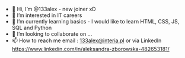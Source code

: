 - 👋 Hi, I’m @133alex - new joiner xD
- 👀 I’m interested in IT careers 
- 🌱 I’m currently learning basics - I would like to learn HTML, CSS, JS, SQL and Python
- 💞️ I’m looking to collaborate on ...
- 📫 How to reach me email : 133alex@interia.pl or via LinkedIn https://www.linkedin.com/in/aleksandra-zborowska-482653181/

<!---
133alex/133alex is a ✨ special ✨ repository because its `README.md` (this file) appears on your GitHub profile.
You can click the Preview link to take a look at your changes.
--->

